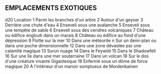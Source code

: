 ## EMPLACEMENTS EXOTIQUES


d20 Location
1 Parmi les branches d'un arbre
2 Autour d'un geyser
3 Derrière une chute d'eau
4 Enseveli sous une avalanche
5 Enseveli sous une tempête de sable
6  Enseveli sous des cendres volcaniques
7 Château ou édifice englouti dans un marais
8 Château ou édifice au fond d'une dépression
9 Flotte sur la mer
10 Dans une météorite
n Sur un demi-plan ou dans une poche dimensionnelle
12 Dans une zone dévastée par une calamité magique
13  Surun nuage
14 Dans le Feywild
15 Dans le Shadowfell
16 Sur une île dans une mer souterraine
17 Dans un volcan
18 Sur le dos d'une créature vivante Gigantesque
19 Enfermé sous un dôme de force magique
20 À l'intérieur d'un manoir somptueux de Mordenkainen
